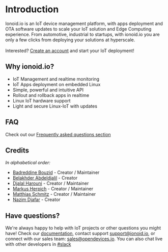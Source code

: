 # Introduction

Ionoid.io is an IoT device management platform, with apps deployment and OTA
software updates to scale your IoT solution and Edge Computing experience.
From automotive, industrial to startups, with ionoid.io you are only a few clicks
from deploying your solutions at hyperscale.
<br>
<br>
Interested? [Create an account](https://dashboard.ionoid.io/en/register) and
start your IoT deployment!

## Why ionoid.io?

- IoT Management and realtime monitoring
- IoT Apps deployment on embedded Linux
- Simple, powerful and intuitive API
- Rollout and rollback apps in realtime
- Linux IoT hardware support
- Light and secure Linux-IoT with updates

## FAQ

Check out our [Frequently asked questions section](/Faq/faq.md)

## Credits

_In alphabetical order:_

- [Badreddine Bouzid](https://github.com/ubugnu) - Creator / Maintainer
- [Belakhder Abdeldjalil](https://github.com/zendyani) - Creator
- [Djalal Harouni](https://github.com/tixxdz) - Creator / Maintainer
- [Markus Herpich](https://github.com/hemarkus) - Creator / Maintainer
- [Matthias Schmitz](https://github.com/mattthias) - Creator / Maintainer
- [Nazim Djafar](https://github.com/nwd0) - Creator

## Have questions?

We're always happy to help with IoT projects or other questions you might have!
Check our [documentation](https://docs.ionoid.io/#/), contact
support <support@ionoid.io>, or connect with our sales team: sales@opendevices.io.
You can also chat live with other developers in  [#slack](https://ionoidcommunity.slack.com/join/shared_invite/enQtODAzODgwOTIyMDY4LWExNWVmMDJhMDE2YWYyMjE3N2FlOGNlZjM4NDlmYmM5MmNhYWY1ZTZmOWMwYTYxYTMxNTQzODYzYmRmODMzOWI)

